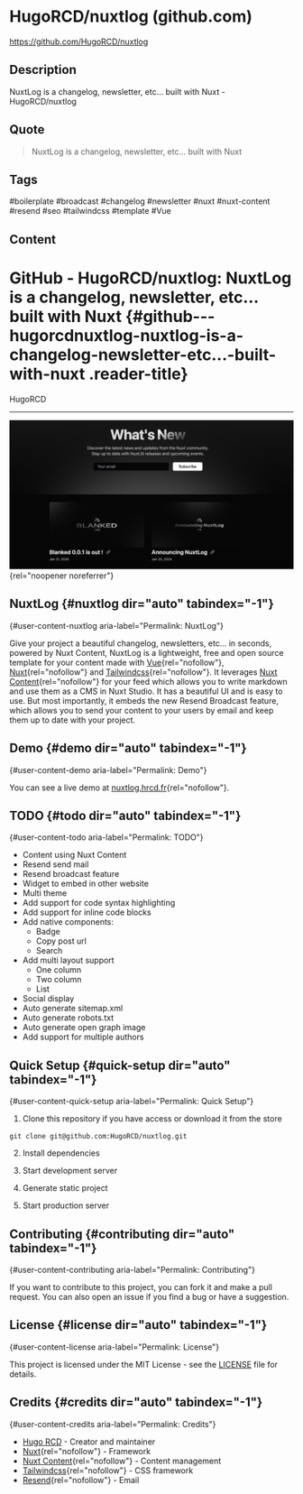 # HugoRCD/nuxtlog (github.com)

<https://github.com/HugoRCD/nuxtlog>

## Description

NuxtLog is a changelog, newsletter, etc... built with Nuxt - HugoRCD/nuxtlog

## Quote

> NuxtLog is a changelog, newsletter, etc... built with Nuxt

## Tags

#boilerplate #broadcast #changelog #newsletter #nuxt #nuxt-content #resend #seo #tailwindcss #template #Vue

## Content

# GitHub - HugoRCD/nuxtlog: NuxtLog is a changelog, newsletter, etc\... built with Nuxt {#github---hugorcdnuxtlog-nuxtlog-is-a-changelog-newsletter-etc...-built-with-nuxt .reader-title}

HugoRCD

------------------------------------------------------------------------

[![social-preview.png](https://github.com/HugoRCD/nuxtlog/raw/master/public/social-preview.png)](https://github.com/HugoRCD/nuxtlog/blob/master/public/social-preview.png){rel="noopener noreferrer"}

## NuxtLog {#nuxtlog dir="auto" tabindex="-1"}

[](#nuxtlog){#user-content-nuxtlog aria-label="Permalink: NuxtLog"}

Give your project a beautiful changelog, newsletters, etc\... in seconds, powered by Nuxt Content, NuxtLog is a lightweight, free and open source template for your content made with [Vue](https://vuejs.com/){rel="nofollow"}, [Nuxt](https://nuxt.com/){rel="nofollow"} and [Tailwindcss](https://tailwindcss.com/){rel="nofollow"}. It leverages [Nuxt Content](https://content.nuxt.com/){rel="nofollow"} for your feed which allows you to write markdown and use them as a CMS in Nuxt Studio. It has a beautiful UI and is easy to use.
But most importantly, it embeds the new Resend Broadcast feature, which allows you to send your content to your users by email and keep them up to date with your project.

## Demo {#demo dir="auto" tabindex="-1"}

[](#demo){#user-content-demo aria-label="Permalink: Demo"}

You can see a live demo at [nuxtlog.hrcd.fr](https://nuxtlog.hrcd.fr/){rel="nofollow"}.

## TODO {#todo dir="auto" tabindex="-1"}

[](#todo){#user-content-todo aria-label="Permalink: TODO"}

-   Content using Nuxt Content
-   Resend send mail
-   Resend broadcast feature
-   Widget to embed in other website
-   Multi theme
-   Add support for code syntax highlighting
-   Add support for inline code blocks
-   Add native components:
    -   Badge
    -   Copy post url
    -   Search
-   Add multi layout support
    -   One column
    -   Two column
    -   List
-   Social display
-   Auto generate sitemap.xml
-   Auto generate robots.txt
-   Auto generate open graph image
-   Add support for multiple authors

## Quick Setup {#quick-setup dir="auto" tabindex="-1"}

[](#quick-setup){#user-content-quick-setup aria-label="Permalink: Quick Setup"}

1.  Clone this repository if you have access or download it from the store

<!-- -->

    git clone git@github.com:HugoRCD/nuxtlog.git

2.  Install dependencies

<!-- -->

3.  Start development server

<!-- -->

4.  Generate static project

<!-- -->

5.  Start production server

## Contributing {#contributing dir="auto" tabindex="-1"}

[](#contributing){#user-content-contributing aria-label="Permalink: Contributing"}

If you want to contribute to this project, you can fork it and make a pull request. You can also open an issue if you find a bug or have a suggestion.

## License {#license dir="auto" tabindex="-1"}

[](#license){#user-content-license aria-label="Permalink: License"}

This project is licensed under the MIT License - see the [LICENSE](https://github.com/HugoRCD/nuxtlog/blob/master/LICENSE) file for details.

## Credits {#credits dir="auto" tabindex="-1"}

[](#credits){#user-content-credits aria-label="Permalink: Credits"}

-   [Hugo RCD](https://github.com/HugoRCD) - Creator and maintainer
-   [Nuxt](https://nuxt.com/){rel="nofollow"} - Framework
-   [Nuxt Content](https://content.nuxt.com/){rel="nofollow"} - Content management
-   [Tailwindcss](https://tailwindcss.com/){rel="nofollow"} - CSS framework
-   [Resend](https://resend.dev/){rel="nofollow"} - Email
